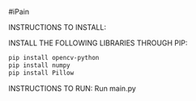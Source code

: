 #iPain


INSTRUCTIONS TO INSTALL:

INSTALL THE FOLLOWING LIBRARIES THROUGH PIP:
```bash
pip install opencv-python
pip install numpy
pip install Pillow
```
INSTRUCTIONS TO RUN:
Run main.py
